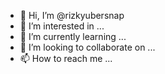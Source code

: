 - 👋 Hi, I’m @rizkyubersnap
- 👀 I’m interested in ...
- 🌱 I’m currently learning ...
- 💞️ I’m looking to collaborate on ...
- 📫 How to reach me ...

<!---
rizkyubersnap/rizkyubersnap is a ✨ special ✨ repository because its `README.md` (this file) appears on your GitHub profile.
You can click the Preview link to take a look at your changes.
--->

